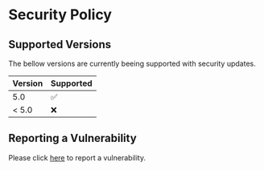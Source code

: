 # Security Policy

## Supported Versions

The bellow versions are currently beeing supported with security updates.

| Version | Supported          |
| ------- | ------------------ |
| 5.0   | :white_check_mark: |
| < 5.0   | :x:                |

## Reporting a Vulnerability

Please click [here](https://github.com/ossrs/srs/security/advisories) to report a vulnerability.

